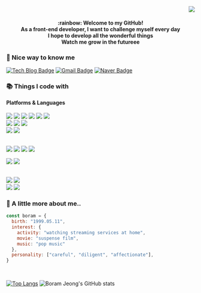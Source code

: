 <!--
**bo-ram-jeong/bo-ram-jeong** is a ✨ _special_ ✨ repository because its `README.md` (this file) appears on your GitHub profile.

Here are some ideas to get you started:

- 🔭 I’m currently working on ...
- 🌱 I’m currently learning ...
- 👯 I’m looking to collaborate on ...
- 🤔 I’m looking for help with ...
- 💬 Ask me about ...
- 📫 How to reach me: ...
- 😄 Pronouns: ...
- ⚡ Fun fact: ...
-->
<div align="right">
<!--
[![Hits](https://hits.seeyoufarm.com/api/count/incr/badge.svg?url=https%3A%2F%2Fgithub.com%2Fbo-ram-jeong&count_bg=%23F12793&title_bg=%23171617&icon=&icon_color=%23E7E7E7&title=hits&edge_flat=false)](https://github.com/bo-ram-jeong)
-->
<a href="https://github.com/bo-ram-jeong"><img src="https://hits.seeyoufarm.com/api/count/incr/badge.svg?url=https%3A%2F%2Fgithub.com%2Fbo-ram-jeong&count_bg=%23F12793&title_bg=%23171617&icon=github.svg&icon_color=%23E7E7E7&title=GitHub&edge_flat=false)"/></a>

</div>

<div align="center">
<h4>
:rainbow: Welcome to my GitHub!<br/>
As a front-end developer, I want to challenge myself every day<br/>
I hope to develop all the wonderful things<br/>
Watch me grow in the futureee
</h4>

</div>
  
### :clap: Nice way to know me
[![Tech Blog Badge](http://img.shields.io/badge/-Tech%20blog-black?style=flat-square&logo=github&link=https://bo-ram-jeong.github.io/)](https://bo-ram-jeong.github.io/)
[![Gmail Badge](https://img.shields.io/badge/boram33377@gmail.com-d14836?style=flat-square&logo=Gmail&logoColor=white&link=mailto:boram33377@gmail.com)](mailto:boram33377@gmail.com)
[![Naver Badge](https://img.shields.io/badge/brj34@naver.com-03C75A?style=flat-square&logo=Naver&logoColor=white&link=mailto:brj34@naver.com)](mailto:brj34@naver.com)


### :books: Things I code with
<h4>Platforms & Languages</h4>

<a href="https://developer.mozilla.org/ko/docs/Web/JavaScript"><img src="https://img.shields.io/badge/JavaScript-F7DF1E?style=flat-square&logo=JavaScript&logoColor=black"/></a>
<a href="https://www.typescriptlang.org/"><img src="https://img.shields.io/badge/Typescript-3178C6?style=flat-square&logo=Typescript&logoColor=white"/></a>
<a href="https://developer.mozilla.org/ko/docs/Learn/HTML/Introduction_to_HTML/Getting_started"><img src="https://img.shields.io/badge/HTML5-E34F26?style=flat-square&logo=HTML5&logoColor=white"/></a>
<a href="https://developer.mozilla.org/ko/docs/Web/CSS"><img src="https://img.shields.io/badge/CSS3-1572B6?style=flat-square&logo=CSS3&logoColor=white"/></a>
<a href="https://styled-components.com/"><img src="https://img.shields.io/badge/styled components-DB7093?style=flat-square&logo=styled-components&logoColor=white"/></a>
<a href="https://sass-lang.com/"><img src="https://img.shields.io/badge/Sass-CC6699?style=flat-square&logo=Sass&logoColor=white"/></a>
<br/>
<a href="https://vuejs.org/"><img src="https://img.shields.io/badge/vue.js-4FC08D?style=flat-square&logo=vue.js&logoColor=white"></a>
<a href="https://ko.reactjs.org/"><img src="https://img.shields.io/badge/React-61DAFB?style=flat-square&logo=React&logoColor=black"/></a>
<a href="https://nextjs.org/"><img src="https://img.shields.io/badge/Next.js-000000?style=flat-square&logo=Next.js&logoColor=white"/></a>
<br/>
<a href="https://recoiljs.org/ko/"><img src ="https://img.shields.io/badge/Recoil-3578E5.svg?&style=flat-square&logo=Recoil&logoColor=white"/></a>
<a href="https://tanstack.com/query/v3/"><img src="https://img.shields.io/badge/React Query-FF4154?style=flat-square&logo=React Query&logoColor=white"/></a>

<br/>
<a href="https://www.eclipse.org/downloads/"><img src="https://img.shields.io/badge/Eclipse IDE-2C2255?style=flat-square&logo=Eclipse IDE&logoColor=white"/></a>
<a href="https://www.android.com/intl/ko_kr/"><img src="https://img.shields.io/badge/Android Studio-3DDC84?style=flat-square&logo=Android Studio&logoColor=white"/></a>
<a href="https://code.visualstudio.com/"><img src="https://img.shields.io/badge/Visual Studio Code-007ACC?style=flat-square&logo=Visual Studio Code&logoColor=white"/></a>
<a href="https://visualstudio.microsoft.com/ko/"><img src="https://img.shields.io/badge/Visual Studio-5C2D91?style=flat-square&logo=Visual Studio&logoColor=white"/></a>

<a href="https://firebase.google.com/?hl=ko&gclid=CjwKCAjw3K2XBhAzEiwAmmgrAmKmQPnuGPgCoOKuVQyW-5iqhSE9MIsh96di7zZCR5qvgTdqAiCkdRoC9JQQAvD_BwE&gclsrc=aw.ds"><img src="https://img.shields.io/badge/Firebase-FFCA28?style=flat-square&logo=Firebase&logoColor=black"/></a>
<a href="https://tomcat.apache.org/"><img src="https://img.shields.io/badge/Apache Tomcat-F8DC75?style=flat-square&logo=Apache Tomcat&logoColor=black"/></a>

<br/>
<a href="https://www.mysql.com/"><img src="https://img.shields.io/badge/MySQL-4479A1?style=flat-square&logo=MySQL&logoColor=white"/></a>
<a href="https://www.sqlite.org/index.html"><img src="https://img.shields.io/badge/SQLite-003B57?style=flat-square&logo=SQLite&logoColor=white"/></a>

<br/>
<a href="https://opentutorials.org/module/3921/23496"><img src="https://img.shields.io/badge/C-A8B9CC?style=flat-square&logo=C&logoColor=white"/></a>
<a href="https://www.java.com/ko/"><img src="https://user-images.githubusercontent.com/84834172/182914035-4bd5d509-cf68-40ba-a641-5c1bf76fc5d9.svg"/></a>



### :email: A little more about me..
```javascript
const boram = {
  birth: "1999.05.11",
  interest: {
  	activity: "watching streaming services at home",
	movie: "suspense film",
	music: "pop music"
  },
  personality: ["careful", "diligent", "affectionate"],
}
```

<br/>

[![Top Langs](https://github-readme-stats.vercel.app/api/top-langs/?username=bo-ram-jeong&layout=compact&theme=omni&langs_count=15)](https://github.com/anuraghazra/github-readme-stats)
![Boram Jeong's GitHub stats](https://github-readme-stats.vercel.app/api?username=bo-ram-jeong&show_icons=true&theme=omni)


